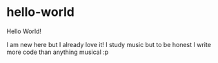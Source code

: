 # hello-world
Hello World!

I am new here but I already love it! I study music but to be honest I write more code than anything musical :p
